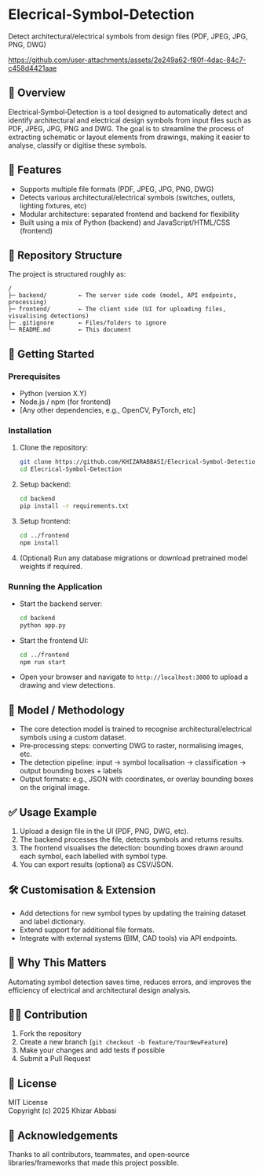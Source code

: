 ﻿# Elecrical-Symbol-Detection

Detect architectural/electrical symbols from design files (PDF, JPEG, JPG, PNG, DWG)

https://github.com/user-attachments/assets/2e249a62-f80f-4dac-84c7-c458d4421aae

## 📌 Overview  
Electrical‑Symbol‑Detection is a tool designed to automatically detect and identify architectural and electrical design symbols from input files such as PDF, JPEG, JPG, PNG and DWG. The goal is to streamline the process of extracting schematic or layout elements from drawings, making it easier to analyse, classify or digitise these symbols.

## 🧰 Features  
- Supports multiple file formats (PDF, JPEG, JPG, PNG, DWG)  
- Detects various architectural/electrical symbols (switches, outlets, lighting fixtures, etc)  
- Modular architecture: separated frontend and backend for flexibility  
- Built using a mix of Python (backend) and JavaScript/HTML/CSS (frontend)  

## 📂 Repository Structure  
The project is structured roughly as:
```
/
├─ backend/         ← The server side code (model, API endpoints, processing)  
├─ frontend/        ← The client side (UI for uploading files, visualising detections)  
├─ .gitignore       ← Files/folders to ignore  
└─ README.md        ← This document  
```

## 🚀 Getting Started  
### Prerequisites  
- Python (version X.Y)  
- Node.js / npm (for frontend)  
- [Any other dependencies, e.g., OpenCV, PyTorch, etc]  

### Installation  
1. Clone the repository:  
   ```bash
   git clone https://github.com/KHIZARABBASI/Elecrical‑Symbol‑Detection.git
   cd Elecrical‑Symbol‑Detection
   ```  
2. Setup backend:  
   ```bash
   cd backend
   pip install -r requirements.txt
   ```  
3. Setup frontend:  
   ```bash
   cd ../frontend
   npm install
   ```  
4. (Optional) Run any database migrations or download pretrained model weights if required.

### Running the Application  
- Start the backend server:  
  ```bash
  cd backend
  python app.py
  ```  
- Start the frontend UI:  
  ```bash
  cd ../frontend
  npm run start
  ```  
- Open your browser and navigate to `http://localhost:3000` to upload a drawing and view detections.

## 🧬 Model / Methodology  
- The core detection model is trained to recognise architectural/electrical symbols using a custom dataset.  
- Pre‑processing steps: converting DWG to raster, normalising images, etc.  
- The detection pipeline: input → symbol localisation → classification → output bounding boxes + labels  
- Output formats: e.g., JSON with coordinates, or overlay bounding boxes on the original image.

## ✅ Usage Example  
1. Upload a design file in the UI (PDF, PNG, DWG, etc).  
2. The backend processes the file, detects symbols and returns results.  
3. The frontend visualises the detection: bounding boxes drawn around each symbol, each labelled with symbol type.  
4. You can export results (optional) as CSV/JSON.

## 🛠 Customisation & Extension  
- Add detections for new symbol types by updating the training dataset and label dictionary.  
- Extend support for additional file formats.  
- Integrate with external systems (BIM, CAD tools) via API endpoints.  

## 🌟 Why This Matters  
Automating symbol detection saves time, reduces errors, and improves the efficiency of electrical and architectural design analysis.

## 🧑‍💻 Contribution  
1. Fork the repository  
2. Create a new branch (`git checkout ‑b feature/YourNewFeature`)  
3. Make your changes and add tests if possible  
4. Submit a Pull Request  

## 📄 License  
MIT License  
Copyright (c) 2025 Khizar Abbasi

## 🙏 Acknowledgements  
Thanks to all contributors, teammates, and open‑source libraries/frameworks that made this project possible.
